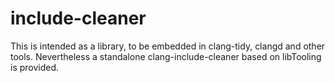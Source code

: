 # include-cleaner

This is intended as a library, to be embedded in clang-tidy, clangd and other
tools. Nevertheless a standalone clang-include-cleaner based on libTooling is
provided.
